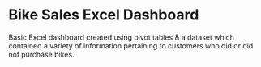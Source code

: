 # Bike Sales Excel Dashboard
Basic Excel dashboard created using pivot tables & a dataset which contained a variety of information pertaining to customers who did or did not purchase bikes.
